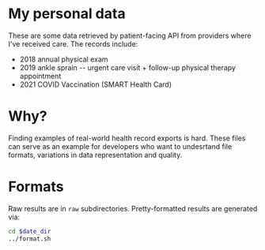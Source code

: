 # My personal data

These are some data retrieved by patient-facing API from providers where I've received care. The records include:

* 2018 annual physical exam
* 2019 ankle sprain -- urgent care visit + follow-up physical therapy appointment
* 2021 COVID Vaccination (SMART Health Card)

# Why?

Finding examples of real-world health record exports is hard. These files can serve as an example for developers who want to undesrtand file formats, variations in data representation and quality.

# Formats

Raw results are in `raw` subdirectories. Pretty-formatted results are generated via:

```sh
cd $date_dir
../format.sh
```
